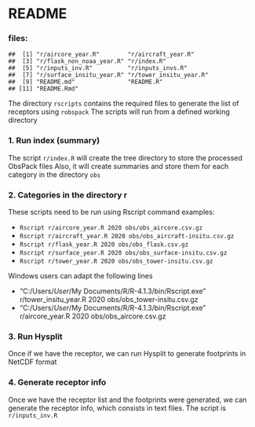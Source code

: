 README
================

### files:

    ##  [1] "r/aircore_year.R"        "r/aircraft_year.R"      
    ##  [3] "r/flask_non_noaa_year.R" "r/index.R"              
    ##  [5] "r/inputs_inv.R"          "r/inputs_invs.R"        
    ##  [7] "r/surface_insitu_year.R" "r/tower_insitu_year.R"  
    ##  [9] "README.md"               "README.R"               
    ## [11] "README.Rmd"

The directory `rscripts` contains the required files to generate the
list of receptors using `robspack` The scripts will run from a defined
working directory

### 1. Run index (summary)

The script `r/index.R` will create the tree directory to store the
processed ObsPack files Also, it will create summaries and store them
for each category in the directory `obs`

### 2. Categories in the directory r

These scripts need to be run using Rscript command examples:

- `Rscript r/aircore_year.R 2020 obs/obs_aircore.csv.gz`
- `Rscript r/aircraft_year.R 2020 obs/obs_aircraft-insitu.csv.gz`
- `Rscript r/flask_year.R 2020 obs/obs_flask.csv.gz`
- `Rscript r/surface_year.R 2020 obs/obs_surface-insitu.csv.gz`
- `Rscript r/tower_year.R 2020 obs/obs_tower-insitu.csv.gz`

Windows users can adapt the following lines

- “C:/Users/*User*/My Documents/R/R-4.1.3/bin/Rscript.exe”
  r/tower_insitu_year.R 2020 obs/obs_tower-insitu.csv.gz
- “C:/Users/*User*/My Documents/R/R-4.1.3/bin/Rscript.exe”
  r/aircore_year.R 2020 obs/obs_aircore.csv.gz

### 3. Run Hysplit

Once if we have the receptor, we can run Hysplit to generate footprints
in NetCDF format

### 4. Generate receptor info

Once we have the receptor list and the footprints were generated, we can
generate the receptor info, which consists in text files. The script is
`r/inputs_inv.R`
